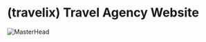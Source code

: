 # (travelix) Travel Agency Website

![MasterHead](https://themewagon.com/wp-content/uploads/2020/04/travelix-1.jpg)
